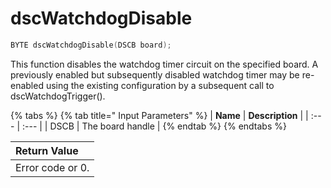 # dscWatchdogDisable

```c
BYTE dscWatchdogDisable(DSCB board);
```

This function disables the watchdog timer circuit on the specified board. A previously enabled but subsequently disabled watchdog timer may be re-enabled using the existing configuration by a subsequent call to dscWatchdogTrigger\(\).

{% tabs %}
{% tab title=" Input Parameters" %}
| **Name** | **Description** |
| :--- | :--- |
| DSCB  | The board handle |
{% endtab %}
{% endtabs %}

| Return Value |
| :--- |
| Error code or 0. |

